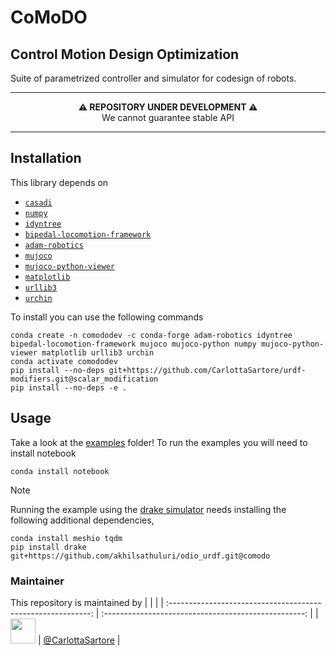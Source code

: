 # CoMoDO

## Control Motion Design Optimization 

Suite of parametrized controller and simulator for codesign of robots.


---

<p align="center">
  <b>⚠️ REPOSITORY UNDER DEVELOPMENT ⚠️</b>
  <br>We cannot guarantee stable API
</p>

---

## Installation 
This library depends on 

- [``casadi``](https://web.casadi.org/)
- [``numpy``](https://numpy.org/)
- [``idyntree``](https://github.com/robotology/idyntree)
- [``bipedal-locomotion-framework``](https://github.com/ami-iit/bipedal-locomotion-framework)
- [``adam-robotics``](https://github.com/ami-iit/ADAM)
- [``mujoco``](https://mujoco.org/)
- [``mujoco-python-viewer``](https://github.com/rohanpsingh/mujoco-python-viewer)
- [``matplotlib``](https://matplotlib.org/stable/)
- [``urllib3``](https://urllib3.readthedocs.io/en/stable/)
- [``urchin``](https://github.com/fishbotics/urchin)

To install you can use the following commands


```
conda create -n comododev -c conda-forge adam-robotics idyntree bipedal-locomotion-framework mujoco mujoco-python numpy mujoco-python-viewer matplotlib urllib3 urchin
conda activate comododev
pip install --no-deps git+https://github.com/CarlottaSartore/urdf-modifiers.git@scalar_modification 
pip install --no-deps -e .

```

## Usage 

Take a look at the [examples](./examples) folder! 
To run the examples you will need to install notebook
```
conda install notebook
```

> [!NOTE]  
> Running the example using the [drake simulator](https://drake.mit.edu/) needs installing the following additional dependencies,
```
conda install meshio tqdm
pip install drake git+https://github.com/akhilsathuluri/odio_urdf.git@comodo
``` 

### Maintainer

This repository is maintained by 
|                                                              |                                                      |
| :----------------------------------------------------------: | :--------------------------------------------------: |
| [<img src="https://user-images.githubusercontent.com/56030908/135461492-6d9a1174-19bd-46b3-bee6-c4dbaea9e210.jpeg" width="40">](https://github.com/S-Dafarra) | [@CarlottaSartore](https://github.com/CarlottaSartore) |



